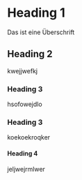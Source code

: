 # Heading 1
Das ist eine Überschrift
## Heading 2
kwejjwefkj
### Heading 3
hsofowejdlo
### Heading 3
koekoekroqker
#### Heading 4
jeljwejrmlwer
